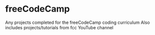 # freeCodeCamp

Any projects completed for the freeCodeCamp coding curriculum
Also includes projects/tutorials from fcc YouTube channel
